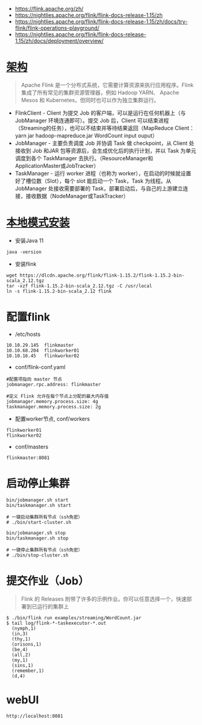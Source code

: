 * https://flink.apache.org/zh/
* https://nightlies.apache.org/flink/flink-docs-release-1.15/zh
* https://nightlies.apache.org/flink/flink-docs-release-1.15/zh/docs/try-flink/flink-operations-playground/
* https://nightlies.apache.org/flink/flink-docs-release-1.15/zh/docs/deployment/overview/

# [架构](https://nightlies.apache.org/flink/flink-docs-release-1.15/zh/docs/deployment/overview/#overview-and-reference-architecture)
>Apache Flink 是一个分布式系统，它需要计算资源来执行应用程序。Flink 集成了所有常见的集群资源管理器，例如 Hadoop YARN、 Apache Mesos 和 Kubernetes，但同时也可以作为独立集群运行。
* FlinkClient -  Client 为提交 Job 的客户端，可以是运行在任何机器上（与 JobManager 环境连通即可）。提交 Job 后，Client 可以结束进程（Streaming的任务），也可以不结束并等待结果返回（MapReduce Client：yarn jar hadoop-mapreduce.jar WordCount input ouput）
* JobManager  - 主要负责调度 Job 并协调 Task 做 checkpoint，从 Client 处接收到 Job 和JAR 包等资源后，会生成优化后的执行计划，并以 Task 为单元调度到各个 TaskManager 去执行。（ResourceManager和ApplicationMaster或JobTracker）
* TaskManager - 运行 worker 进程（也称为 worker），在启动的时候就设置好了槽位数（Slot），每个 slot 能启动一个 Task，Task 为线程。从 JobManager 处接收需要部署的 Task，部署启动后，与自己的上游建立连接，接收数据（NodeManager或TaskTracker）


# [本地模式安装](https://nightlies.apache.org/flink/flink-docs-release-1.15/zh/docs/try-flink/local_installation/)
* 安装Java 11
```
java -version
```
* 安装flink
```
wget https://dlcdn.apache.org/flink/flink-1.15.2/flink-1.15.2-bin-scala_2.12.tgz
tar -xzf flink-1.15.2-bin-scala_2.12.tgz -C /usr/local
ln -s flink-1.15.2-bin-scala_2.12 flink
```

# 配置flink
* /etc/hosts
```
10.10.29.145  flinkmaster
10.10.68.204  flinkworker01
10.10.16.45   flinkworker02
```

* conf/flink-conf.yaml 
```
#配置项指向 master 节点
jobmanager.rpc.address: flinkmaster   

#定义 Flink 允许在每个节点上分配的最大内存值
jobmanager.memory.process.size: 4g
taskmanager.memory.process.size: 2g
```

* 配置worker节点, conf/workers
```
flinkworker01
flinkworker02
```

* conf/masters
```
flinkmaster:8081
```

# 启动停止集群
```
bin/jobmanager.sh start
bin/taskmanager.sh start

# 一键启动集群所有节点（ssh免密）
# ./bin/start-cluster.sh
```
```
bin/jobmanager.sh stop
bin/taskmanager.sh stop

# 一键停止集群所有节点（ssh免密）
# ./bin/stop-cluster.sh
```

# 提交作业（Job）
>Flink 的 Releases 附带了许多的示例作业。你可以任意选择一个，快速部署到已运行的集群上
```
$ ./bin/flink run examples/streaming/WordCount.jar
$ tail log/flink-*-taskexecutor-*.out
  (nymph,1)
  (in,3)
  (thy,1)
  (orisons,1)
  (be,4)
  (all,2)
  (my,1)
  (sins,1)
  (remember,1)
  (d,4)
```

# webUI
```
http://localhost:8081
```